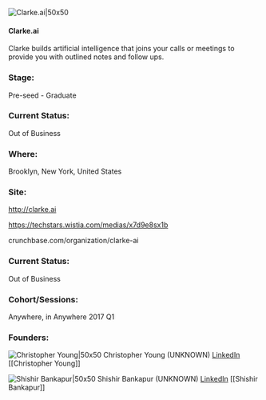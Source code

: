 

![Clarke.ai|50x50](https://apimg.techstars.com/connect/images/image_files/587fcbe89c66a95103000006/original/facebook_profile.png)

#### Clarke.ai
Clarke builds artificial intelligence that joins your calls or meetings to provide you with outlined notes and follow ups.

### Stage: 
Pre-seed - Graduate 

### Current Status: 
Out of Business

### Where:
Brooklyn, New York, United States

### Site:
http://clarke.ai

https://techstars.wistia.com/medias/x7d9e8sx1b

crunchbase.com/organization/clarke-ai

### Current Status: 
Out of Business

### Cohort/Sessions: 
Anywhere, in Anywhere 2017 Q1

### Founders: 

![Christopher Young|50x50](https://apimg.techstars.com/connect/images/image_files/589b3c22c9aec7445f00008d/original/gs2009062_092.jpg) Christopher Young (UNKNOWN) [LinkedIn](https://linkedin.com/in/christopher-young-81965592) [[Christopher Young]]

![Shishir Bankapur|50x50](https://apimg.techstars.com/connect/images/image_files/587fd138c9aec7398a000008/original/FullSizeRender.jpg) Shishir Bankapur (UNKNOWN) [LinkedIn](https://linkedin.com/in/shishir-b-40ba0a126) [[Shishir Bankapur]]


